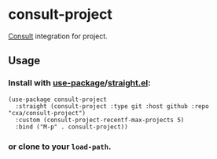 # consult-project

[Consult](https://github.com/minad/consult) integration for project.

## Usage

### Install with [use-package](https://github.com/jwiegley/use-package)/[straight.el](https://github.com/raxod502/straight.el):

```elisp
(use-package consult-project
  :straight (consult-project :type git :host github :repo "cxa/consult-project")
  :custom (consult-project-recentf-max-projects 5)
  :bind ("M-p" . consult-project))
```

### or clone to your `load-path`.
